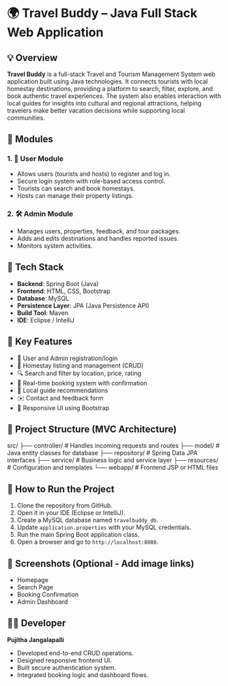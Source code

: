 # 🌍 Travel Buddy – Java Full Stack Web Application

## 💡 Overview
**Travel Buddy** is a full-stack Travel and Tourism Management System web application built using Java technologies. It connects tourists with local homestay destinations, providing a platform to search, filter, explore, and book authentic travel experiences. The system also enables interaction with local guides for insights into cultural and regional attractions, helping travelers make better vacation decisions while supporting local communities.

## 🧩 Modules
### 1. 👤 User Module
- Allows users (tourists and hosts) to register and log in.
- Secure login system with role-based access control.
- Tourists can search and book homestays.
- Hosts can manage their property listings.

### 2. 🛠️ Admin Module
- Manages users, properties, feedback, and tour packages.
- Adds and edits destinations and handles reported issues.
- Monitors system activities.

## 🔧 Tech Stack
- **Backend**: Spring Boot (Java)
- **Frontend**: HTML, CSS, Bootstrap
- **Database**: MySQL
- **Persistence Layer**: JPA (Java Persistence API)
- **Build Tool**: Maven
- **IDE**: Eclipse / IntelliJ

## 🎯 Key Features
- 👥 User and Admin registration/login
- 🏡 Homestay listing and management (CRUD)
- 🔍 Search and filter by location, price, rating
- 📅 Real-time booking system with confirmation
- 🧭 Local guide recommendations
- ✉️ Contact and feedback form
- 📱 Responsive UI using Bootstrap

## 🧱 Project Structure (MVC Architecture)
src/
├── controller/ # Handles incoming requests and routes
├── model/ # Java entity classes for database
├── repository/ # Spring Data JPA interfaces
├── service/ # Business logic and service layer
├── resources/ # Configuration and templates
└── webapp/ # Frontend JSP or HTML files

## 🚀 How to Run the Project
1. Clone the repository from GitHub.
2. Open it in your IDE (Eclipse or IntelliJ).
3. Create a MySQL database named `travelbuddy_db`.
4. Update `application.properties` with your MySQL credentials.
5. Run the main Spring Boot application class.
6. Open a browser and go to `http://localhost:8080`.

## 📸 Screenshots (Optional - Add image links)
- Homepage
- Search Page
- Booking Confirmation
- Admin Dashboard

## 👩‍💻 Developer
**Pujitha Jangalapalli**  
- Developed end-to-end CRUD operations.  
- Designed responsive frontend UI.  
- Built secure authentication system.  
- Integrated booking logic and dashboard flows.

